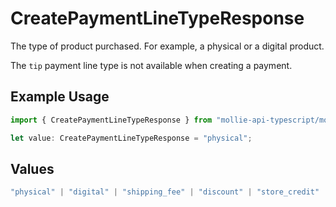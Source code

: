 # CreatePaymentLineTypeResponse

The type of product purchased. For example, a physical or a digital product.

The `tip` payment line type is not available when creating a payment.

## Example Usage

```typescript
import { CreatePaymentLineTypeResponse } from "mollie-api-typescript/models/operations";

let value: CreatePaymentLineTypeResponse = "physical";
```

## Values

```typescript
"physical" | "digital" | "shipping_fee" | "discount" | "store_credit" | "gift_card" | "surcharge" | "tip"
```